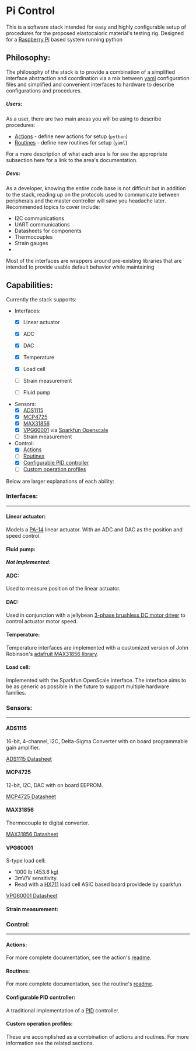 # Pi Control
This is a software stack intended for easy and highly configurable setup of procedures for the proposed elastocaloric material's testing rig. Designed for a [Raspberry Pi][rpi] based system running python

## Philosophy:
The philosophy of the stack is to provide a combination of a simplified interface abstraction and coordination via a mix between [yaml][yaml] configuration files and simplified and convenient interfaces to hardware to describe configurations and procedures.

##### Users:
As a user, there are two main areas you will be using to describe procedures:
- [Actions](#actions) - define new actions for setup (`python`)
- [Routines](#routines) - define new routines for setup (`yaml`)

For a more description of what each area is for see the appropriate subsection here for a link to the area's documentation.

##### Devs:
As a developer, knowing the entire code base is not difficult but in addition to the stack, reading up on the protocols used to communicate between peripherals and the master controller will save you headache later. Recommended topics to cover include:
- I2C communications
- UART communications
- Datasheets for components
- Thermocouples
- Strain gauges
-

Most of the interfaces are wrappers around pre-existing libraries that are intended to provide usable default behavior while maintaining


## Capabilities:
Currently the stack supports:

- Interfaces:
	- [x] Linear actuator
	- [x] ADC
    - [x] DAC
    - [x] Temperature
    - [x] Load cell
    - [ ] Strain measurement
    - [ ] Fluid pump


- Sensors:
    - [x] [ADS1115](#ads1115)
    - [x] [MCP4725](#mcp4725)
    - [x] [MAX31856](#max31856)
    - [x] [VPG60001](#vpg60001) via [Sparkfun Openscale][openscale]
    - [ ] Strain measurement
- Control:
	- [x] [Actions](#actions)
    - [ ] [Routines](#routines)
    - [x] [Configurable PID controller](#configurable-pid-controller)
    - [ ] [Custom operation profiles](#custom-operation-profiles)

Below are larger explanations of each ability:

### Interfaces:
---
#### Linear actuator:
Models a [PA-14][pa14] linear actuator. With an ADC and DAC as the position and speed control.

#### Fluid pump:

_**Not Implemented:**_


#### ADC:

Used to measure position of the linear actuator.

#### DAC:

Used in conjunction with a jellybean [3-phase brushless DC motor driver](https://www.progressiveautomations.com/lc-241) to control actuator motor speed.

#### Temperature:

Temperature interfaces are implemented with a customized version of John Robinson's [adafruit MAX31856 library][adafruit_github_python].

#### Load cell:

Implemented with the Sparkfun OpenScale interface. The interface aims to be as generic as possible in the future to support multiple hardware families.

### Sensors:
---
#### ADS1115
16-bit, 4-channel, I2C,  Delta-Sigma Converter with on board programmable gain amplifier.

[ADS1115 Datasheet][ads1115]

#### MCP4725
12-bit, I2C, DAC with on board EEPROM.

[MCP4725 Datasheet][mcp4725]

#### MAX31856
Thermocouple to digital converter.

[MAX31856 Datasheet][max31856]

#### VPG60001
S-type load cell:
- 1000 lb (453.6 kg)
- 3mV/V sensitivity.
- Read with a [HX711][hx711] load cell ASIC based board providede by sparkfun

[VPG60001 Datasheet][vpg60001]

#### Strain measurement:


### Control:
---

#### Actions:

For more complete documentation, see the action's [readme][actions].

#### Routines:

For more complete documentation, see the routine's [readme][routines].

#### Configurable PID controller:

A traditional implementation of a [PID][pid] controller.

#### Custom operation profiles:
These are accomplished as a combination of actions and routines. For more information see the related sections.

[//]:#(refs)

[rpi]: https://www.raspberrypi.org/
[yaml]: https://learnxinyminutes.com/docs/yaml/
[actions]: src/actions/readme.md
[routines]: src/routines/readme.md
[max31856]: https://datasheets.maximintegrated.com/en/ds/MAX31856.pdf
[adafruit_github_python]: https://github.com/johnrbnsn/Adafruit_Python_MAX31856
[ads1115]: http://www.ti.com/lit/ds/symlink/ads1115.pdf
[mcp4725]: http://ww1.microchip.com/downloads/en/DeviceDoc/22039d.pdf
[vpg60001]: http://docs.vpgtransducers.com/?id=2686
[openscale]: https://www.sparkfun.com/products/13261
[hx711]: http://www.aviaic.com/Download/hx711_brief_en.pdf.pdf
[pa14]: https://www.progressiveautomations.com/media/catalog/pdf/Mini_Linear_Actuator_PA-14.pdf
[pid]: https://en.wikipedia.org/wiki/PID_controller
